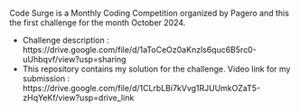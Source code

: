 Code Surge is a Monthly Coding Competition organized by Pagero and this the first challenge for the month October 2024.
<ul>
  <li>
    Challenge description : https://drive.google.com/file/d/1aToCeOz0aKnzls6quc6B5rc0-uUhbqvf/view?usp=sharing
  </li>
  <li>
    This repository contains my solution for the challenge.
Video link for my submission : https://drive.google.com/file/d/1CLrbLBi7kVvg1RJUUmkOZaT5-zHqYeKf/view?usp=drive_link
  </li>
</ul>

